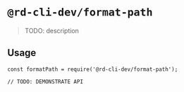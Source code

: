 # `@rd-cli-dev/format-path`

> TODO: description

## Usage

```
const formatPath = require('@rd-cli-dev/format-path');

// TODO: DEMONSTRATE API
```
